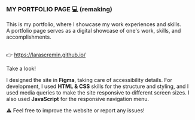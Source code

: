 ### MY PORTFOLIO PAGE 💻 (remaking)

This is my portfolio, where I showcase my work experiences and skills. <br>
A portfolio page serves as a digital showcase of one's work, skills, and accomplishments.

##

👉 https://larascremin.github.io/

Take a look! 

I designed the site in **Figma**, taking care of accessibility details. 
For development, I used **HTML & CSS** skills for the structure and styling, 
and I used media queries to make the site responsive to different screen sizes.
I also used **JavaScript** for the responsive navigation menu.

⚠️ Feel free to improve the website or report any issues!
